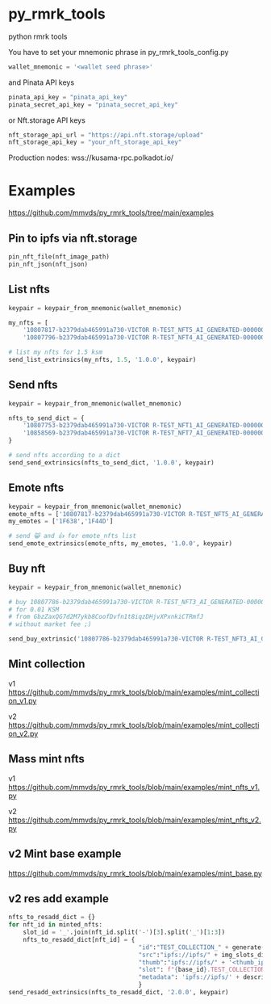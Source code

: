 # py_rmrk_tools
python rmrk tools

You have to set your mnemonic phrase in py_rmrk_tools_config.py
```python
wallet_mnemonic = '<wallet seed phrase>'
```
and Pinata API keys
```python
pinata_api_key = "pinata_api_key"
pinata_secret_api_key = "pinata_secret_api_key"
```

or Nft.storage API keys
```python
nft_storage_api_url = "https://api.nft.storage/upload"
nft_storage_api_key = "your_nft_storage_api_key"
```

Production nodes:
wss://kusama-rpc.polkadot.io/

# Examples
https://github.com/mmvds/py_rmrk_tools/tree/main/examples

## Pin to ipfs via nft.storage
```python
pin_nft_file(nft_image_path)
pin_nft_json(nft_json)
```

## List nfts
```python
keypair = keypair_from_mnemonic(wallet_mnemonic)

my_nfts = [
    '10807817-b2379dab465991a730-VICTOR R-TEST_NFT5_AI_GENERATED-0000000000000008',
    '10807796-b2379dab465991a730-VICTOR R-TEST_NFT4_AI_GENERATED-0000000000000007']

# list my nfts for 1.5 ksm
send_list_extrinsics(my_nfts, 1.5, '1.0.0', keypair)
```
## Send nfts
```python  
keypair = keypair_from_mnemonic(wallet_mnemonic)

nfts_to_send_dict = {
    '10807753-b2379dab465991a730-VICTOR R-TEST_NFT1_AI_GENERATED-0000000000000004': 'GbzZaxQG7d2M7ykb8CoofDvfn1t8iqzDHjvXPxnkiCTRmfJ',
    '10858569-b2379dab465991a730-VICTOR R-TEST_NFT7_AI_GENERATED-0000000000000010': 'GbzZaxQG7d2M7ykb8CoofDvfn1t8iqzDHjvXPxnkiCTRmfJ',
}

# send nfts according to a dict
send_send_extrinsics(nfts_to_send_dict, '1.0.0', keypair)
```
## Emote nfts
```python 
keypair = keypair_from_mnemonic(wallet_mnemonic)
emote_nfts = ['10807817-b2379dab465991a730-VICTOR R-TEST_NFT5_AI_GENERATED-0000000000000008', '10807796-b2379dab465991a730-VICTOR R-TEST_NFT4_AI_GENERATED-0000000000000007']
my_emotes = ['1F638','1F44D'] 

# send 😸 and 👍 for emote_nfts list
send_emote_extrinsics(emote_nfts, my_emotes, '1.0.0', keypair)
```
## Buy nft
```python
keypair = keypair_from_mnemonic(wallet_mnemonic)

# buy 10807786-b2379dab465991a730-VICTOR R-TEST_NFT3_AI_GENERATED-0000000000000006 nft 
# for 0.01 KSM 
# from GbzZaxQG7d2M7ykb8CoofDvfn1t8iqzDHjvXPxnkiCTRmfJ
# without market fee ;)

send_buy_extrinsic('10807786-b2379dab465991a730-VICTOR R-TEST_NFT3_AI_GENERATED-0000000000000006', 'GbzZaxQG7d2M7ykb8CoofDvfn1t8iqzDHjvXPxnkiCTRmfJ', 0.01, '1.0.0', keypair, False)
```
## Mint collection
v1 https://github.com/mmvds/py_rmrk_tools/blob/main/examples/mint_collection_v1.py

v2 https://github.com/mmvds/py_rmrk_tools/blob/main/examples/mint_collection_v2.py

## Mass mint nfts
v1 https://github.com/mmvds/py_rmrk_tools/blob/main/examples/mint_nfts_v1.py

v2 https://github.com/mmvds/py_rmrk_tools/blob/main/examples/mint_nfts_v2.py

## v2 Mint base example
https://github.com/mmvds/py_rmrk_tools/blob/main/examples/mint_base.py

## v2 res add example
```python
nfts_to_resadd_dict = {}
for nft_id in minted_nfts:
    slot_id = '_'.join(nft_id.split('-')[3].split('_')[1:3])
    nfts_to_resadd_dict[nft_id] = {
                                    "id":"TEST_COLLECTION_" + generate(size=8),
                                    "src":"ipfs://ipfs/" + img_slots_dict[slot_id],
                                    "thumb":"ipfs://ipfs/" + '<thumb_ipfs>',
                                    "slot": f"{base_id}.TEST_COLLECTION_SLOT_{slot_id}",
                                    "metadata": 'ipfs://ipfs/' + descriptions_dict[slot_id],
                                    }
send_resadd_extrinsics(nfts_to_resadd_dict, '2.0.0', keypair)
```
